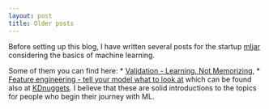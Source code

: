 ```yaml
---
layout: post
title: Older posts
---
```


Before setting up this blog, I have written several posts for the startup [mljar](https://mljar.com/) considering the basics of machine learning.

Some of them you can find here:
    * [Validation - Learning, Not Memorizing](https://mljar.com/blog/validation-learning-not-memorizing/),
    * [Feature engineering - tell your model what to look at](https://mljar.com/blog/feature-engineering-tell-your-model-what-to-look-at/) which can be found also at [KDnuggets](https://www.kdnuggets.com/2018/12/feature-engineering-explained.html).
I believe that these are solid introductions to the topics for people who begin their journey with ML.